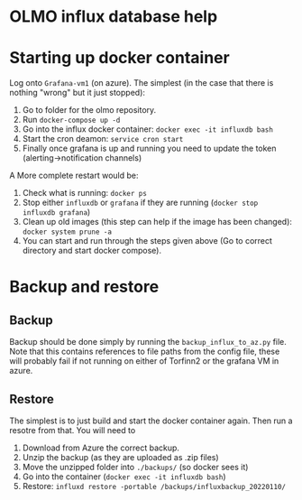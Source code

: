 # OLMO influx database help


# Starting up docker container

Log onto `Grafana-vm1` (on azure). The simplest (in the case that there is nothing "wrong" but it just stopped):

  1. Go to folder for the olmo repository.
  2. Run `docker-compose up -d`
  3. Go into the influx docker container: `docker exec -it influxdb bash`
  4. Start the cron deamon: `service cron start`
  5. Finally once grafana is up and running you need to update the token (alerting->notification channels)

A More complete restart would be:

  1. Check what is running: `docker ps`
  2. Stop either `influxdb` or `grafana` if they are running (`docker stop influxdb grafana`)
  3. Clean up old images (this step can help if the image has been changed): `docker system prune -a`
  4. You can start and run through the steps given above (Go to correct directory and start docker compose).


# Backup and restore

## Backup

Backup should be done simply by running the `backup_influx_to_az.py` file. Note that this
contains references to file paths from the config file, these will probably fail if not running
on either of Torfinn2 or the grafana VM in azure.

## Restore

The simplest is to just build and start the docker container again. Then run a resotre from that. You will
need to

  1. Download from Azure the correct backup.
  2. Unzip the backup (as they are uploaded as .zip files)
  3. Move the unzipped folder into `./backups/` (so docker sees it)
  4. Go into the container (`docker exec -it influxdb bash`)
  5. Restore: `influxd restore -portable /backups/influxbackup_20220110/`

